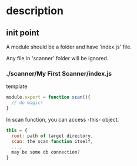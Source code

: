 # description

## init point

A module should be a folder and have 'index.js' file. 

Any file in 'scanner' folder will be ignored.

### ./scanner/My First Scanner/index.js

template
```javascript
module.export = function scan(){
  // do magic!
}
```

In scan function, you can access -this- object.

```javascript
this = {
  root: path of target directory,
  scan: the scan function itself,
  ...,
  may be some db connection?
}
```
